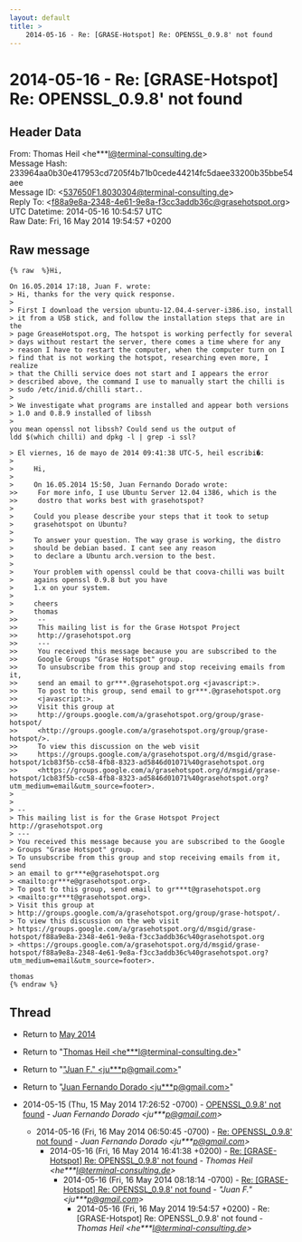 ```yaml
---
layout: default
title: >
    2014-05-16 - Re: [GRASE-Hotspot] Re: OPENSSL_0.9.8' not found
---
```


# 2014-05-16 - Re: [GRASE-Hotspot] Re: OPENSSL_0.9.8' not found

## Header Data

From: Thomas Heil \<he***l@terminal-consulting.de\><br>
Message Hash: 233964aa0b30e417953cd7205f4b71b0cede44214fc5daee33200b35bbe54aee<br>
Message ID: \<537650F1.8030304@terminal-consulting.de\><br>
Reply To: \<f88a9e8a-2348-4e61-9e8a-f3cc3addb36c@grasehotspot.org\><br>
UTC Datetime: 2014-05-16 10:54:57 UTC<br>
Raw Date: Fri, 16 May 2014 19:54:57 +0200<br>

## Raw message

```
{% raw  %}Hi,

On 16.05.2014 17:18, Juan F. wrote:
> Hi, thanks for the very quick response. 
>
> First I download the version ubuntu-12.04.4-server-i386.iso, install
> it from a USB stick, and follow the installation steps that are in the
> page GreaseHotspot.org, The hotspot is working perfectly for several
> days without restart the server, there comes a time where for any
> reason I have to restart the computer, when the computer turn on I
> find that is not working the hotspot, researching even more, I realize
> that the Chilli service does not start and I appears the error
> described above, the command I use to manually start the chilli is
> sudo /etc/inid.d/chilli start..
>
> We investigate what programs are installed and appear both versions
> 1.0 and 0.8.9 installed of libssh
>
you mean openssl not libssh? Could send us the output of
ldd $(which chilli) and dpkg -l | grep -i ssl?

> El viernes, 16 de mayo de 2014 09:41:38 UTC-5, heil escribi�:
>
>     Hi,
>
>     On 16.05.2014 15:50, Juan Fernando Dorado wrote:
>>     For more info, I use Ubuntu Server 12.04 i386, which is the
>>     dostro that works best with grasehotspot?
>
>     Could you please describe your steps that it took to setup
>     grasehotspot on Ubuntu?
>
>     To answer your question. The way grase is working, the distro
>     should be debian based. I cant see any reason
>     to declare a Ubuntu arch.version to the best.
>
>     Your problem with openssl could be that coova-chilli was built
>     agains openssl 0.9.8 but you have
>     1.x on your system.
>
>     cheers
>     thomas
>>     -- 
>>     This mailing list is for the Grase Hotspot Project
>>     http://grasehotspot.org
>>     ---
>>     You received this message because you are subscribed to the
>>     Google Groups "Grase Hotspot" group.
>>     To unsubscribe from this group and stop receiving emails from it,
>>     send an email to gr***.@grasehotspot.org <javascript:>.
>>     To post to this group, send email to gr***.@grasehotspot.org
>>     <javascript:>.
>>     Visit this group at
>>     http://groups.google.com/a/grasehotspot.org/group/grase-hotspot/
>>     <http://groups.google.com/a/grasehotspot.org/group/grase-hotspot/>.
>>     To view this discussion on the web visit
>>     https://groups.google.com/a/grasehotspot.org/d/msgid/grase-hotspot/1cb83f5b-cc58-4fb8-8323-ad5846d01071%40grasehotspot.org
>>     <https://groups.google.com/a/grasehotspot.org/d/msgid/grase-hotspot/1cb83f5b-cc58-4fb8-8323-ad5846d01071%40grasehotspot.org?utm_medium=email&utm_source=footer>.
>
>
> -- 
> This mailing list is for the Grase Hotspot Project http://grasehotspot.org
> ---
> You received this message because you are subscribed to the Google
> Groups "Grase Hotspot" group.
> To unsubscribe from this group and stop receiving emails from it, send
> an email to gr***e@grasehotspot.org
> <mailto:gr***e@grasehotspot.org>.
> To post to this group, send email to gr***t@grasehotspot.org
> <mailto:gr***t@grasehotspot.org>.
> Visit this group at
> http://groups.google.com/a/grasehotspot.org/group/grase-hotspot/.
> To view this discussion on the web visit
> https://groups.google.com/a/grasehotspot.org/d/msgid/grase-hotspot/f88a9e8a-2348-4e61-9e8a-f3cc3addb36c%40grasehotspot.org
> <https://groups.google.com/a/grasehotspot.org/d/msgid/grase-hotspot/f88a9e8a-2348-4e61-9e8a-f3cc3addb36c%40grasehotspot.org?utm_medium=email&utm_source=footer>.

thomas
{% endraw %}
```

## Thread

+ Return to [May 2014](/archive/2014/05)

+ Return to "[Thomas Heil <he***l<span>@</span>terminal-consulting.de>](/authors/he___l_at_terminalconsulting_de)"
+ Return to "["Juan F." <ju***p<span>@</span>gmail.com>](/authors/ju___p_at_gmail_com)"
+ Return to "[Juan Fernando Dorado <ju***p<span>@</span>gmail.com>](/authors/ju___p_at_gmail_com)"

+ 2014-05-15 (Thu, 15 May 2014 17:26:52 -0700) - [OPENSSL_0.9.8' not found](/archive/2014/05/9d3f1ee927618d2968d6ea64d92ac67e0a74bd24556fd5c04c6e0d224629dc08) - _Juan Fernando Dorado \<ju***p@gmail.com\>_
  + 2014-05-16 (Fri, 16 May 2014 06:50:45 -0700) - [Re: OPENSSL_0.9.8' not found](/archive/2014/05/a53b3ea440854b5ac8fec20090f0063f5e93b969a08bd7f47b9d1000080f7587) - _Juan Fernando Dorado \<ju***p@gmail.com\>_
    + 2014-05-16 (Fri, 16 May 2014 16:41:38 +0200) - [Re: [GRASE-Hotspot] Re: OPENSSL_0.9.8' not found](/archive/2014/05/89c3fc1e35397d3272141228d5962f08d549dabc28f50f1a69959298b0c80c0b) - _Thomas Heil \<he***l@terminal-consulting.de\>_
      + 2014-05-16 (Fri, 16 May 2014 08:18:14 -0700) - [Re: [GRASE-Hotspot] Re: OPENSSL_0.9.8' not found](/archive/2014/05/af336475115db2ce177f85f571ba2f288836678f13fddc281a8e7a962d10b5b0) - _"Juan F." \<ju***p@gmail.com\>_
        + 2014-05-16 (Fri, 16 May 2014 19:54:57 +0200) - Re: [GRASE-Hotspot] Re: OPENSSL_0.9.8' not found - _Thomas Heil \<he***l@terminal-consulting.de\>_

